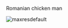 Romanian chicken man


![maxresdefault](https://github.com/rafaelcroes/IOT-project-API/assets/35372764/47da12e8-fa83-494d-a637-a9d017ec532a)

